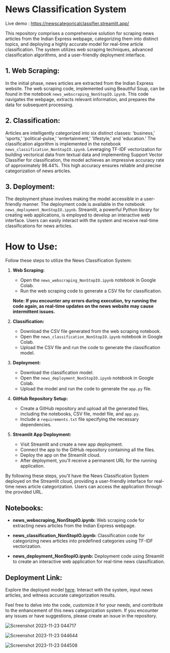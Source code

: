 # News Classification System

Live demo : https://newscategoricalclassifier.streamlit.app/

This repository comprises a comprehensive solution for scraping news articles from the Indian Express webpage, categorizing them into distinct topics, and deploying a highly accurate model for real-time article classification. The system utilizes web scraping techniques, advanced classification algorithms, and a user-friendly deployment interface.

## 1. Web Scraping:

In the initial phase, news articles are extracted from the Indian Express website. The web scraping code, implemented using Beautiful Soup, can be found in the notebook `news_webscraping_NonStopIO.ipynb`. This code navigates the webpage, extracts relevant information, and prepares the data for subsequent processing.

## 2. Classification:

Articles are intelligently categorized into six distinct classes: 'business,' 'sports,' 'political-pulse,' 'entertainment,' 'lifestyle,' and 'education.' The classification algorithm is implemented in the notebook `news_classification_NonStopIO.ipynb`. Leveraging TF-IDF vectorization for building vectorical data from textual data and implementing Support Vector Classifier for classification, the model achieves an impressive accuracy rate of approximately 98.44%. This high accuracy ensures reliable and precise categorization of news articles.

## 3. Deployment:

The deployment phase involves making the model accessible in a user-friendly manner. The deployment code is available in the notebook `news_deployment_NonStopIO.ipynb`. Streamlit, a powerful Python library for creating web applications, is employed to develop an interactive web interface. Users can easily interact with the system and receive real-time classifications for news articles.

# How to Use:

Follow these steps to utilize the News Classification System:

1. **Web Scraping:**
   - Open the `news_webscraping_NonStopIO.ipynb` notebook in Google Colab.
   - Run the web scraping code to generate a CSV file for classification.

   **Note: If you encounter any errors during execution, try running the code again, as real-time updates on the news website may cause intermittent issues.**

2. **Classification:**
   - Download the CSV file generated from the web scraping notebook.
   - Open the `news_classification_NonStopIO.ipynb` notebook in Google Colab.
   - Upload the CSV file and run the code to generate the classification model.

3. **Deployment:**
   - Download the classification model.
   - Open the `news_deployment_NonStopIO.ipynb` notebook in Google Colab.
   - Upload the model and run the code to generate the `app.py` file.

4. **GitHub Repository Setup:**
   - Create a GitHub repository and upload all the generated files, including the notebooks, CSV file, model file, and `app.py`.
   - Include a `requirements.txt` file specifying the necessary dependencies.

5. **Streamlit App Deployment:**
   - Visit Streamlit and create a new app deployment.
   - Connect the app to the GitHub repository containing all the files.
   - Deploy the app on the Streamlit cloud.
   - After deployment, you'll receive a permanent URL for the running application.

By following these steps, you'll have the News Classification System deployed on the Streamlit cloud, providing a user-friendly interface for real-time news article categorization. Users can access the application through the provided URL.

## Notebooks:

- **news_webscraping_NonStopIO.ipynb:**
  Web scraping code for extracting news articles from the Indian Express webpage.

- **news_classification_NonStopIO.ipynb:**
  Classification code for categorizing news articles into predefined categories using TF-IDF vectorization.

- **news_deployment_NonStopIO.ipynb:**
  Deployment code using Streamlit to create an interactive web application for real-time news classification.

## Deployment Link:

Explore the deployed model [here](https://newscategoricalclassifier.streamlit.app/). Interact with the system, input news articles, and witness accurate categorization results.

Feel free to delve into the code, customize it for your needs, and contribute to the enhancement of this news categorization system. If you encounter any issues or have suggestions, please create an issue in the repository.

![Screenshot 2023-11-23 044717](https://github.com/abhi9T/news_categorical_classifier/assets/122251068/b278bfa4-45f8-4f8a-9c72-2b8a7e1ee2d7)

![Screenshot 2023-11-23 044644](https://github.com/abhi9T/news_categorical_classifier/assets/122251068/6034addc-0ae2-44a5-935f-d3351496cf39)

![Screenshot 2023-11-23 044508](https://github.com/abhi9T/news_categorical_classifier/assets/122251068/ccb20290-a776-4e37-aa64-f43948b1e600)

